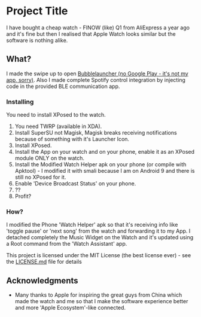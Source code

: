 # Project Title

I have bought a cheap watch - FINOW (like) Q1 from AliExpress a year ago and it's fine but then I realised that Apple Watch looks similar but the software is nothing alike.

## What?

I made the swipe up to open [Bubblelauncher (no Google Play - it's not my app, sorry)](https://www.apkmonk.com/app/source.nova.com.bubblelauncherfree).
Also I made complete Spotify control integration by injecting code in the provided BLE communication app.

### Installing

You need to install XPosed to the watch.
1. You need TWRP (available in XDA).
2. Install SuperSU not Magisk, Magisk breaks receiving notifications because of something with it's Launcher Icon.
3. Install XPosed.
4. Install the App on your watch and on your phone, enable it as an XPosed module ONLY on the watch.
5. Install the Modified Watch Helper apk on your phone (or compile with Apktool) - I modified it with smali because I am on Android 9 and there is still no XPosed for it.
6. Enable 'Device Broadcast Status' on your phone.
7. ??
8. Profit?

### How?

I modified the Phone 'Watch Helper' apk so that it's receiving info like 'toggle pause' or 'next song' from the watch and forwarding it to my App.
I detached completely the Music Widget on the Watch and it's updated using a Root command from the 'Watch Assistant' app.

This project is licensed under the MIT License (the best license ever) - see the [LICENSE.md](LICENSE.md) file for details

## Acknowledgments

* Many thanks to Apple for inspiring the great guys from China which made the watch and me so that I make the software experience better and more 'Apple Ecosystem'-like connected.